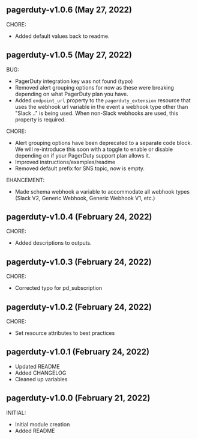 ## pagerduty-v1.0.6 (May 27, 2022)

CHORE:
* Added default values back to readme.

## pagerduty-v1.0.5 (May 27, 2022)

BUG:
* PagerDuty integration key was not found (typo)
* Removed alert grouping options for now as these were breaking depending on what PagerDuty plan you have.
* Added `endpoint_url` property to the `pagerduty_extension` resource that uses the webhook url variable in the event a webhook type other than "Slack .." is being used. When non-Slack webhooks are used, this property is required.

CHORE:
* Alert grouping options have been deprecated to a separate code block. We will re-introduce this soon with a toggle to enable or disable depending on if your PagerDuty support plan allows it.
* Improved instructions/examples/readme
* Removed default prefix for SNS topic, now is empty.

EHANCEMENT:
* Made schema webhook a variable to accommodate all webhook types (Slack V2, Generic Webhook, Generic Webhook V1, etc.)

## pagerduty-v1.0.4 (February 24, 2022)

CHORE:
* Added descriptions to outputs.
## pagerduty-v1.0.3 (February 24, 2022)

CHORE:
* Corrected typo for pd_subscription

## pagerduty-v1.0.2 (February 24, 2022)

CHORE:
* Set resource attributes to best practices

## pagerduty-v1.0.1 (February 24, 2022)

* Updated README
* Added CHANGELOG
* Cleaned up variables

## pagerduty-v1.0.0 (February 21, 2022)

INITIAL:

* Initial module creation
* Added README
